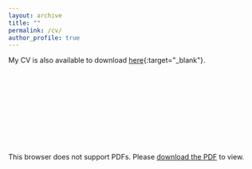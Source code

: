```yaml
---
layout: archive
title: ""
permalink: /cv/
author_profile: true
---
```


My CV is also available to download [here](../files/CV_lirui.pdf){:target="_blank"}.

<object data="../files/CV_lirui.pdf" type="application/pdf" width="700px" height="700px">
    <embed src="../files/CV_lirui.pdf">
        <p>This browser does not support PDFs. Please <a href="../files/CV_lirui.pdf">download the PDF</a> to view.</p>
    </embed>
</object>
